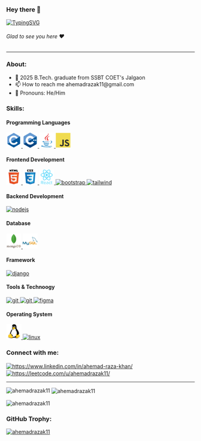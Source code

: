 ### Hey there :wave:
[![TypingSVG](https://readme-typing-svg.herokuapp.com?color=%2336BCF7&lines=This+is+Ahemad+Raza+Khan)](https://git.io/typing-svg)

###### Glad to see you here :heart:
<hr>
<h3 align="left">About:</h3>
<ul>
    <li>🏫 2025 B.Tech. graduate from SSBT COET's Jalgaon</li>
    <li>📫 How to reach me ahemadrazak11@gmail.com</li>
    <li>👯 Pronouns: He/Him</li>
</ul>

<h3 align="left">Skills:</h3>

<p align="left">
<h4 align="left">Programming Languages</h4>
<a href="#">
    <img src="https://raw.githubusercontent.com/devicons/devicon/master/icons/c/c-original.svg" alt="c" width="40" height="40" />
    <img src="https://raw.githubusercontent.com/devicons/devicon/master/icons/cplusplus/cplusplus-original.svg" alt="cplusplus" width="40" height="40" />
    <img src="https://raw.githubusercontent.com/devicons/devicon/master/icons/java/java-original.svg" alt="java" width="40" height="40" />
    <img src="https://raw.githubusercontent.com/devicons/devicon/master/icons/javascript/javascript-original.svg" alt="javascript" width="40" height="40" />
</a>


<h4 align="left">Frontend Development</h4>
<a href="#">
    <img src="https://raw.githubusercontent.com/devicons/devicon/master/icons/html5/html5-original-wordmark.svg" alt="html5" width="40" height="40" />
    <img src="https://raw.githubusercontent.com/devicons/devicon/master/icons/css3/css3-original-wordmark.svg" alt="css3" width="40" height="40" />
    <img src="https://raw.githubusercontent.com/devicons/devicon/master/icons/react/react-original-wordmark.svg" alt="react" width="40" height="40" />
    <img src="https://img.icons8.com/?size=256&id=g9mmSxx3SwAI&format=png" alt="bootstrap" width="40" height="40" />
    <img
        src="https://www.vectorlogo.zone/logos/tailwindcss/tailwindcss-icon.svg" alt="tailwind" width="40"
        height="40" />
</a>

<h4 align="left">Backend Development</h4>
<a href="#">
    <img
    src="https://img.icons8.com/?size=256&id=hsPbhkOH4FMe&format=png"
    alt="nodejs" width="40" height="40" />
</a>

<h4 align="left">Database</h4>
<a href="#">
    <img src="https://raw.githubusercontent.com/devicons/devicon/master/icons/mongodb/mongodb-original-wordmark.svg" alt="mongodb" width="40" height="40" />
    <img src="https://raw.githubusercontent.com/devicons/devicon/master/icons/mysql/mysql-original-wordmark.svg" alt="mysql" width="40" height="40" />
</a>

<h4 align="left">Framework</h4>
<a href="#">
    <img src="https://cdn.worldvectorlogo.com/logos/django.svg" alt="django" width="40" height="40" />
</a>

<h4 align="left">Tools & Technoogy</h4>
<a href="#">
    <img src="https://img.icons8.com/?size=256&id=62856&format=png" alt="git" width="40" height="40" /> 
    <img src="https://www.vectorlogo.zone/logos/git-scm/git-scm-icon.svg" alt="git" width="40" height="40" /> 
    <img src="https://www.vectorlogo.zone/logos/figma/figma-icon.svg" alt="figma" width="40" height="40" />
</a>

<h4 align="left">Operating System</h4>
<a href="#">
   <img src="https://raw.githubusercontent.com/devicons/devicon/master/icons/linux/linux-original.svg" alt="linux" width="40" height="40" />
  <img src="https://img.icons8.com/?size=256&id=TuXN3JNUBGOT&format=png" alt="linux" width="40" height="40" />
</a>
</p>
        
<h3 align="left">Connect with me:</h3>
<p align="left">
    <a href="" target="blank"><img align="center"
            src="https://raw.githubusercontent.com/rahuldkjain/github-profile-readme-generator/master/src/images/icons/Social/linked-in-alt.svg"
            alt="https://www.linkedin.com/in/ahemad-raza-khan/" height="30" width="40" /></a>
    <a href="https://www.leetcode.com/https://leetcode.com/u/ahemadrazak11/" target="blank"><img align="center"
            src="https://raw.githubusercontent.com/rahuldkjain/github-profile-readme-generator/master/src/images/icons/Social/leet-code.svg"
            alt="https://leetcode.com/u/ahemadrazak11/" height="30" width="40" /></a>
</p>
<hr>
<p><img align="left"
        src="https://github-readme-stats.vercel.app/api/top-langs?username=ahemadrazak11&show_icons=true&locale=en&layout=compact"
        alt="ahemadrazak11" /></p>

<p>&nbsp;<img align="center"
        src="https://github-readme-stats.vercel.app/api?username=ahemadrazak11&show_icons=true&locale=en"
        alt="ahemadrazak11" /></p>

<p><img align="center" src="https://github-readme-streak-stats.herokuapp.com/?user=ahemadrazak11&"
        alt="ahemadrazak11" /></p>

<h3 align="left">GitHub Trophy:</h3>
<p align="left"> <a href="https://github.com/ryo-ma/github-profile-trophy"><img
            src="https://github-profile-trophy.vercel.app/?username=ahemadrazak11" alt="ahemadrazak11" /></a> </p>
